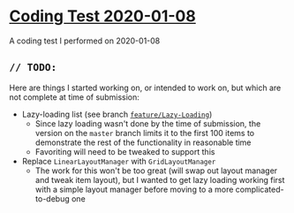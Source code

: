 # [Coding Test 2020-01-08](https://github.com/BenLeggiero/Coding-Test-2020-01-08) #

A coding test I performed on 2020-01-08


## `// TODO:` ##

Here are things I started working on, or intended to work on, but which are not complete at time of submission:

* Lazy-loading list (see branch [`feature/Lazy-Loading`](https://github.com/BenLeggiero/Coding-Test-2020-01-08/tree/feature/Lazy-Loading))
    * Since lazy loading wasn't done by the time of submission, the version on the `master` branch limits it to the first 100 items to demonstrate the rest of the functionality in reasonable time
    * Favoriting will need to be tweaked to support this
* Replace `LinearLayoutManager` with `GridLayoutManager`
    * The work for this won't be too great (will swap out layout manager and tweak item layout), but I wanted to get lazy loading working first with a simple layout manager before moving to a more complicated-to-debug one
